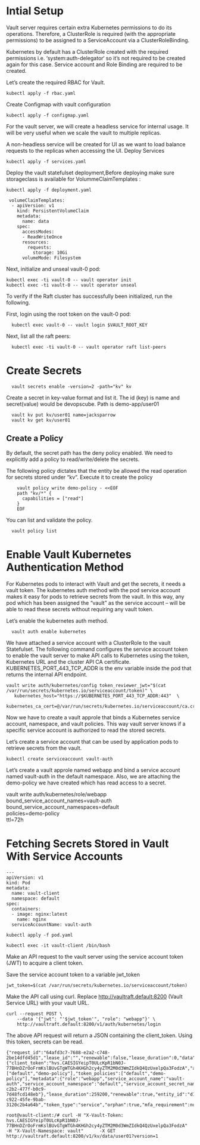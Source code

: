 # Intial Setup 

Vault server requires certain extra Kubernetes permissions to do its operations. Therefore, a ClusterRole is required (with the appropriate permissions) to be assigned to a ServiceAccount via a ClusterRoleBinding.

Kubernetes by default has a ClusterRole created with the required permissions i.e. ‘system:auth-delegator‘ so it’s not required to be created again for this case. Service account and Role Binding are required to be created.

Let’s create the required RBAC for Vault.

    kubectl apply -f rbac.yaml
    
Create Configmap with vault configuration

    kubectl apply -f configmap.yaml      

For the vault server, we will create a headless service for internal usage. It will be very useful when we scale the vault to multiple replicas.

A non-headless service will be created for UI as we want to load balance requests to the replicas when accessing the UI.
Deploy Services

    kubectl apply -f services.yaml
    
Deploy the vault statefulset deployment,Before deploying make sure storageclass is available for VolummeClaimTemplates :

    kubectl apply -f deployment.yaml
    
```   
 volumeClaimTemplates:
  - apiVersion: v1
    kind: PersistentVolumeClaim
    metadata:
      name: data
    spec:
      accessModes:
      - ReadWriteOnce
      resources:
        requests:
          storage: 10Gi
      volumeMode: Filesystem
```

Next, initialize and unseal vault-0 pod:

    kubectl exec -ti vault-0 -- vault operator init
    kubectl exec -ti vault-0 -- vault operator unseal
    
To verify if the Raft cluster has successfully been initialized, run the following.

First, login using the root token on the vault-0 pod:

      kubectl exec vault-0 -- vault login $VAULT_ROOT_KEY

Next, list all the raft peers:

      kubectl exec -ti vault-0 -- vault operator raft list-peers

# Create Secrets 

      vault secrets enable -version=2 -path="kv" kv

Create a secret in key-value format and list it. The id (key) is name and secret(value) would be devopscube. Path is demo-app/user01

      vault kv put kv/user01 name=jacksparrow
      vault kv get kv/user01 

## Create a Policy

By default, the secret path has the deny policy enabled. We need to explicitly add a policy to read/write/delete the secrets.

The following policy dictates that the entity be allowed the read operation for secrets stored under “kv“. Execute it to create the policy

        vault policy write demo-policy - <<EOF
        path "kv/*" {
          capabilities = ["read"]
        }
        EOF

You can list and validate the policy.

      vault policy list

# Enable Vault Kubernetes Authentication Method

For Kubernetes pods to interact with Vault and get the secrets, it needs a vault token. The kubernetes auth method with the pod service account makes it easy for pods to retrieve secrets from the vault.
In this way, any pod which has been assigned the “vault” as the service account – will be able to read these secrets without requiring any vault token.

Let’s enable the kubernetes auth method.

      vault auth enable kubernetes

We have attached a service account with a ClusterRole to the vault Statefulset. The following command configures the service account token to enable the vault server to make API calls to Kubernetes using the token, Kubernetes URL and the cluster API CA certificate. KUBERNETES_PORT_443_TCP_ADDR is the env variable inside the pod that returns the internal API endpoint.

```
vault write auth/kubernetes/config token_reviewer_jwt="$(cat /var/run/secrets/kubernetes.io/serviceaccount/token)" \
   kubernetes_host="https://$KUBERNETES_PORT_443_TCP_ADDR:443"  \
   kubernetes_ca_cert=@/var/run/secrets/kubernetes.io/serviceaccount/ca.crt
```

Now we have to create a vault approle that binds a Kubernetes service account, namespace, and vault policies. This way vault server knows if a specific service account is authorized to read the stored secrets.

Let’s create a service account that can be used by application pods to retrieve secrets from the vault.

    kubectl create serviceaccount vault-auth

Let’s create a vault approle named webapp and bind a service account named vault-auth in the default namespace. Also, we are attaching the demo-policy we have created which has read access to a secret.

vault write auth/kubernetes/role/webapp \
        bound_service_account_names=vault-auth \
        bound_service_account_namespaces=default \
        policies=demo-policy \
        ttl=72h


# Fetching Secrets Stored in Vault With Service Accounts

```
---
apiVersion: v1
kind: Pod
metadata:
  name: vault-client
  namespace: default
spec:
  containers:
  - image: nginx:latest
    name: nginx
  serviceAccountName: vault-auth
```

    kubectl apply -f pod.yaml

    kubectl exec -it vault-client /bin/bash

Make an API request to the vault server using the service account token (JWT) to acquire a client token.

Save the service account token to a variable jwt_token

    jwt_token=$(cat /var/run/secrets/kubernetes.io/serviceaccount/token)

Make the API call using curl. Replace http://vaultraft.default:8200 (Vault Service URL) with your vault URL.

```
curl --request POST \
    --data '{"jwt": "'$jwt_token'", "role": "webapp"}' \
    http://vaultraft.default:8200/v1/auth/kubernetes/login
```

The above API request will return a JSON containing the client_token. Using this token, secrets can be read. 

```
{"request_id":"64afd3c7-7688-e2a2-c748-2be14dfd45d1","lease_id":"","renewable":false,"lease_duration":0,"data":null,"wrap_info":null,"warnings":null,"auth":{"client_token":"hvs.CAESIGYeipT0ULcKpR1bN0J-77BHnDZrOoFrmKslBUvGTgWTGh4KHGh2cy4yZTM2M0d3WmZIdkQ4QzUxelpQa3FodzA","accessor":"TkdYyiJRvSkDA5uUM6Cop4aX","policies":["default","demo-policy"],"token_policies":["default","demo-policy"],"metadata":{"role":"webapp","service_account_name":"vault-auth","service_account_namespace":"default","service_account_secret_name":"","service_account_uid":"e2266117-c2b2-477f-b0c9-7d48fcd148eb"},"lease_duration":259200,"renewable":true,"entity_id":"d1dbfb27-c922-45fe-9bab-3120c2b4a64b","token_type":"service","orphan":true,"mfa_requirement":null,"num_uses":0}}
```

```
root@vault-client:/# curl -H "X-Vault-Token: hvs.CAESIGYeipT0ULcKpR1bN0J-77BHnDZrOoFrmKslBUvGTgWTGh4KHGh2cy4yZTM2M0d3WmZIdkQ4QzUxelpQa3FodzA"      -H "X-Vault-Namespace: vault"      -X GET http://vaultraft.default:8200/v1/kv/data/user01?version=1
```
